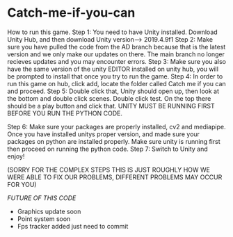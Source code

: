 # Catch-me-if-you-can
How to run this game.
Step 1: You need to have Unity installed. Download Unity Hub, and then download Unity version-->   2019.4.9f1
Step 2: Make sure you have pulled the code from the AD branch because that is the latest version and we only make our updates on there. The main branch no longer recieves updates and you may encounter errors. 
Step 3: Make sure you also have the same version of the unity EDITOR installed on unity hub, you will be prompted to install that once you try to run the game.
Step 4: In order to run this game on hub, click add, locate the folder called Catch me if you can and proceed.
Step 5: Double click that, Unity should open up, then look at the bottom and double click scenes. Double click test. On the top there should be a play button and click that.
UNITY MUST BE RUNNING FIRST BEFORE YOU RUN THE PYTHON CODE. 

Step 6: Make sure your packages are properly installed, cv2 and mediapipe. 
Once you have installed unitys proper version, and made sure your packages on python are installed properly. Make sure unity is running first then proceed on running the python code.
Step 7: Switch to Unity and enjoy! 

(SORRY FOR THE COMPLEX STEPS THIS IS JUST ROUGHLY HOW WE WERE ABLE TO FIX OUR PROBLEMS, DIFFERENT PROBLEMS MAY OCCUR FOR YOU) 

*FUTURE OF THIS CODE*
- Graphics update soon
- Point system soon
- Fps tracker added just need to commit

